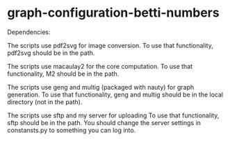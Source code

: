 # graph-configuration-betti-numbers


Dependencies:

The scripts use pdf2svg for image conversion.
To use that functionality, pdf2svg should be in the path.

The scripts use macaulay2 for the core computation. 
To use that functionality, M2 should be in the path.

The scripts use geng and multig (packaged with nauty) for graph generation.
To use that functionality, geng and multig should be in the local directory (not in the path).

The scripts use sftp and my server for uploading
To use that functionality, sftp should be in the path.
You should change the server settings in constansts.py to something you can log into.

